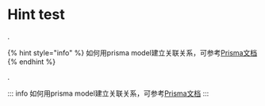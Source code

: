 # Hint test

.

{% hint style="info" %}
如何用prisma model建立关联关系，可参考[Prisma文档](https://www.prisma.io/docs/concepts/components/prisma-schema/relations/one-to-one-relations)
{% endhint %}

.

::: info
如何用prisma model建立关联关系，可参考[Prisma文档](https://www.prisma.io/docs/concepts/components/prisma-schema/relations/one-to-one-relations)
:::
